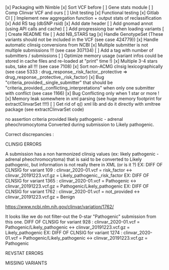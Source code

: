 [x] Packaging with Nimble
[x] Sort VCF before
[ ] Gene stats module
[ ] Comp Clinvar VCF and ours
[ ] Unit testing
[x] Functional testing
[x] Gitlab CI
[ ] Implement new aggregation function + output stats of reclassification
[x] Add RS tag (dbSNP rsid)
[x] Add date header
[ ] Add gnomad annot (using API calls and cache)
[ ] Add progressiong bar when loading variants
[ ] Create README file
[ ] Add NB_STARS tag 
[x] Handle GenotypeSet (These variants should not be included in the VCF (see case 424779))
[x] Handle automatic clinsig conversions from NCBI
[x] Multiple submitter is not multiple submissions !!! (see case 307134)
[ ] Add a tag with number of submitters / submissions
[ ] Optimize memory usage (variant infos could be stored in cache files and re-loaded at "print" time !)
[x] Multiple 3-4 stars subs, take all !!! (see case 7108)
[x] Sort non-ACMG clnsig lexicographically (see case 5333 : drug_response,_risk_factor,_protective =>  drug_response,_protective,_risk_factor) 
[x] Bug "criteria_provided,_single_submitter" that should be "criteria_provided,_conflicting_interpretations" when only one submitter with conflict (see case 1166)
[x] Bug Conflicting only when 1 star or more !
[x] Memory leak somewhere in xml parsing (see huge memory footprint for extractClinvarSet !!!!)
[ ] Get rid of q() xml lib and do it directly with xmltree package (see extractClinvarSet code)

<ClinicalSignificance>
      <ReviewStatus>no assertion criteria provided</ReviewStatus>
      <Description>likely pathogenic - adrenal pheochromocytoma</Description>
      <Comment Type="ConvertedByNCBI">Converted during submission to Likely pathogenic.</Comment>
    </ClinicalSignificance>

Correct discrepancies :

CLINSIG ERRORS 

A submission has a non harmonized clinsig values (ex: likely pathogenic - adrenal pheochromocytoma) that
is said to be converted to Likely pathogenic, but information is not really there in XML (or is it ?)
EX: DIFF OF CLNSIG for variant 109 : clinvar_2020-01.vcf = risk_factor <-> clinvar_20191223.vcf.gz = Likely_pathogenic,_risk_factor
EX: DIFF OF CLNSIG for variant 1365 : clinvar_2020-01.vcf = Pathogenic <-> clinvar_20191223.vcf.gz = Pathogenic/Likely_pathogenic
EX: DIFF OF CLNSIG for variant 1762 : clinvar_2020-01.vcf = not_provided <-> clinvar_20191223.vcf.gz = Benign

https://www.ncbi.nlm.nih.gov/clinvar/variation/1762/

It looks like we do not filter-out the 0-star "Pathogenic" submission from this one.
DIFF OF CLNSIG for variant 928 : clinvar_2020-01.vcf = Pathogenic/Likely_pathogenic <-> clinvar_20191223.vcf.gz = Likely_pathogenic
EX: DIFF OF CLNSIG for variant 1274 : clinvar_2020-01.vcf = Pathogenic/Likely_pathogenic <-> clinvar_20191223.vcf.gz = Pathogenic

REVSTAT ERRORS

MISSING VARIANTS
